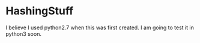 # HashingStuff
I believe I used python2.7 when this was first created. I am going to test it in python3 soon. 
